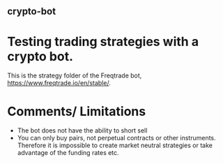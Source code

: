 ## crypto-bot
# Testing trading strategies with a crypto bot.

This is the strategy folder of the Freqtrade bot, https://www.freqtrade.io/en/stable/.

# Comments/ Limitations
  - The bot does not have the ability to short sell
  - You can only buy pairs, not perpetual contracts or other instruments. Therefore it is impossible to create market neutral strategies or take advantage of the funding rates etc.
